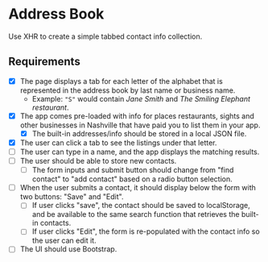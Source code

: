# Address Book

Use XHR to create a simple tabbed contact info collection.

## Requirements

- [x] The page displays a tab for each letter of the alphabet that is represented in the address book by last name or business name.
    - Example: `"S"` would contain _Jane Smith_ and _The Smiling Elephant restaurant_.
- [x] The app comes pre-loaded with info for places restaurants, sights and other businesses in Nashville that have paid you to list them in your app.
    - [x] The built-in addresses/info should be stored in a local JSON file.
- [x] The user can click a tab to see the listings under that letter.
- [ ] The user can type in a name, and the app displays the matching results.
- [ ] The user should be able to store new contacts.
    - [ ] The form inputs and submit button should change from "find contact" to "add contact" based on a radio button selection.
- [ ] When the user submits a contact, it should display below the form with two buttons: "Save" and "Edit".
    - [ ] If user clicks "save", the contact should be saved to localStorage, and be available to the same search function that retrieves the built-in contacts.
    - [ ] If user clicks "Edit", the form is re-populated with the contact info so the user can edit it.
- [ ] The UI should use Bootstrap.
